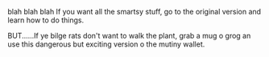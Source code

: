 blah blah blah If you want all the smartsy stuff, go to the original version and learn how to do things.


BUT......If ye bilge rats don't want to walk the plant, grab a mug o grog an use this dangerous but exciting version o the mutiny wallet.